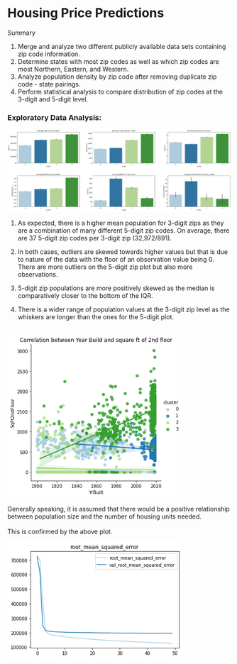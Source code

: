 # Housing Price Predictions

Summary

1. Merge and analyze two different publicly available data sets containing zip code information.
2. Determine states with most zip codes as well as which zip codes are most Northern, Eastern, and Western.
3. Analyze population density by zip code after removing duplicate zip code - state pairings.
4. Perform statistical analysis to compare distribution of zip codes at the 3-digit and 5-digit level.


### Exploratory Data Analysis:

![image](https://github.com/Richard-Shimada/House-price-predictions-with-clustering/blob/main/Data/bar_graphs.png)

1. As expected, there is a higher mean population for 3-digit zips as they are a combination of many different 5-digit zip codes. On average, there are 37 5-digit zip codes per 3-digit zip (32,972/891).

2. In both cases, outliers are skewed towards higher values but that is due to nature of the data with the floor of an observation value being 0. There are more outliers on the 5-digit zip plot but also more observations. 

3. 5-digit zip populations are more positively skewed as the median is comparatively closer to the bottom of the IQR. 

4. There is a wider range of population values at the 3-digit zip level as the whiskers are longer than the ones for the 5-digit plot. </br></br>



![image](https://github.com/Richard-Shimada/House-price-predictions-with-clustering/blob/main/Data/lmplot.png)


Generally speaking, it is assumed that there would be a positive relationship between population size and the number of housing units needed. </br></br>This is confirmed by the above plot.


![image](https://github.com/Richard-Shimada/House-price-predictions-with-clustering/blob/main/Data/RMSE_tuned_model.png)
